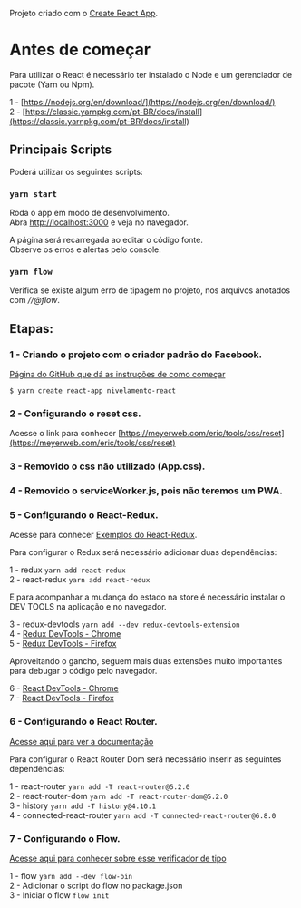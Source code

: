 Projeto criado com o [Create React App](https://github.com/facebook/create-react-app).

# Antes de começar

Para utilizar o React é necessário ter instalado o Node e um gerenciador de pacote (Yarn ou Npm).

1 - [https://nodejs.org/en/download/](https://nodejs.org/en/download/)<br/>
2 - [https://classic.yarnpkg.com/pt-BR/docs/install](https://classic.yarnpkg.com/pt-BR/docs/install)

## Principais Scripts

Poderá utilizar os seguintes scripts:

### `yarn start`

Roda o app em modo de desenvolvimento.<br />
Abra [http://localhost:3000](http://localhost:3000) e veja no navegador.

A página será recarregada ao editar o código fonte.<br />
Observe os erros e alertas pelo console.

### `yarn flow`

Verifica se existe algum erro de tipagem no projeto, nos arquivos anotados com _//@flow_.

## Etapas:

### 1 - Criando o projeto com o criador padrão do Facebook.
[Página do GitHub que dá as instruções de como começar](https://github.com/facebook/create-react-app)

```
$ yarn create react-app nivelamento-react
```

### 2 - Configurando o reset css.
Acesse o link para conhecer [https://meyerweb.com/eric/tools/css/reset](https://meyerweb.com/eric/tools/css/reset)

### 3 - Removido o css não utilizado (App.css).

### 4 - Removido o serviceWorker.js, pois não teremos um PWA.

### 5 - Configurando o React-Redux.
Acesse para conhecer [Exemplos do React-Redux](https://redux.js.org/basics/example).

Para configurar o Redux será necessário adicionar duas dependências:

1 - redux `yarn add react-redux`<br/>
2 - react-redux `yarn add react-redux`

E para acompanhar a mudança do estado na store é necessário instalar o DEV TOOLS na aplicação e no navegador.

3 - redux-devtools `yarn add --dev redux-devtools-extension`<br/>
4 - [Redux DevTools - Chrome](https://chrome.google.com/webstore/detail/redux-devtools/lmhkpmbekcpmknklioeibfkpmmfibljd?hl=pt-BR)<br/>
5 - [Redux DevTools - Firefox](https://addons.mozilla.org/pt-BR/firefox/addon/reduxdevtools/?src=search)

Aproveitando o gancho, seguem mais duas extensões muito importantes para debugar o código pelo navegador.

6 - [React DevTools - Chrome](https://addons.mozilla.org/pt-BR/firefox/addon/react-devtools/?src=search)<br/>
7 - [React DevTools - Firefox](https://chrome.google.com/webstore/detail/react-developer-tools/fmkadmapgofadopljbjfkapdkoienihi)

### 6 - Configurando o React Router.
[Acesse aqui para ver a documentação](https://reactrouter.com/web/guides/quick-start)

Para configurar o React Router Dom será necessário inserir as seguintes dependências:

1 - react-router `yarn add -T react-router@5.2.0`<br/>
2 - react-router-dom `yarn add -T react-router-dom@5.2.0`<br/>
3 - history `yarn add -T history@4.10.1`<br/>
4 - connected-react-router `yarn add -T connected-react-router@6.8.0`

### 7 - Configurando o Flow.
[Acesse aqui para conhecer sobre esse verificador de tipo](https://flow.org/en/)

1 - flow `yarn add --dev flow-bin`<br/>
2 - Adicionar o script do flow no package.json<br/>
3 - Iniciar o flow `flow init`

